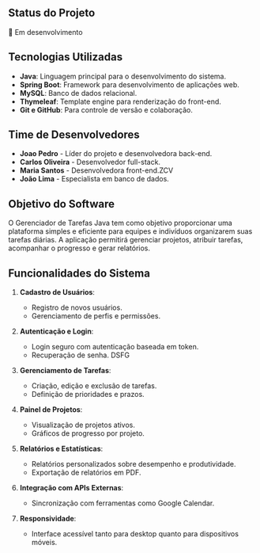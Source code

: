 ## Status do Projeto
:construction: Em desenvolvimento

## Tecnologias Utilizadas
- **Java**: Linguagem principal para o desenvolvimento do sistema.
- **Spring Boot**: Framework para desenvolvimento de aplicações web.
- **MySQL**: Banco de dados relacional.
- **Thymeleaf**: Template engine para renderização do front-end.
- **Git e GitHub**: Para controle de versão e colaboração.

## Time de Desenvolvedores
- **Joao Pedro** - Líder do projeto e desenvolvedora back-end.
- **Carlos Oliveira** - Desenvolvedor full-stack.
- **Maria Santos** - Desenvolvedora front-end.ZCV
- **João Lima** - Especialista em banco de dados.

## Objetivo do Software
O Gerenciador de Tarefas Java tem como objetivo proporcionar uma plataforma simples e eficiente para equipes e indivíduos organizarem suas tarefas diárias. A aplicação permitirá gerenciar projetos, atribuir tarefas, acompanhar o progresso e gerar relatórios.

## Funcionalidades do Sistema
1. **Cadastro de Usuários**:
   - Registro de novos usuários.
   - Gerenciamento de perfis e permissões.

2. **Autenticação e Login**:
   - Login seguro com autenticação baseada em token.
   - Recuperação de senha.
DSFG
3. **Gerenciamento de Tarefas**:
   - Criação, edição e exclusão de tarefas.
   - Definição de prioridades e prazos.

4. **Painel de Projetos**:
   - Visualização de projetos ativos.
   - Gráficos de progresso por projeto.

5. **Relatórios e Estatísticas**:
   - Relatórios personalizados sobre desempenho e produtividade.
   - Exportação de relatórios em PDF.

6. **Integração com APIs Externas**:
   - Sincronização com ferramentas como Google Calendar.

7. **Responsividade**:
   - Interface acessível tanto para desktop quanto para dispositivos móveis.
